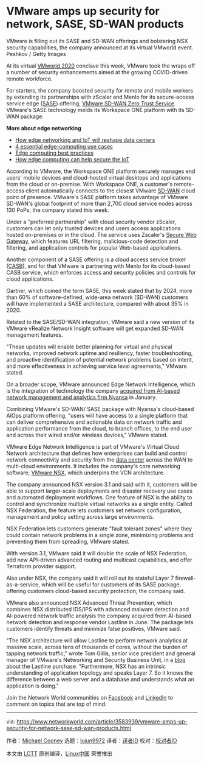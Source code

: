 [#]: collector: (lujun9972)
[#]: translator: ( )
[#]: reviewer: ( )
[#]: publisher: ( )
[#]: url: ( )
[#]: subject: (VMware amps up security for network, SASE, SD-WAN products)
[#]: via: (https://www.networkworld.com/article/3583939/vmware-amps-up-security-for-network-sase-sd-wan-products.html)
[#]: author: (Michael Cooney https://www.networkworld.com/author/Michael-Cooney/)

VMware amps up security for network, SASE, SD-WAN products
======
VMware is filling out its SASE and SD-WAN offerings and bolstering NSX security capabilities, the company announced at its virtual VMworld event.
Peshkov / Getty Images

At its virtual [VMworld 2020][1] conclave this week, VMware took the wraps off a number of security enhancements aimed at the growing COVID-driven remote workforce.

For starters, the company boosted security for remote and mobile workers by extending its partnerships with zScaler and Menlo for its secure-access service edge ([SASE][2]) offering, [VMware SD-WAN Zero Trust Service][3]. VMware's SASE technology melds its Workspace ONE platform with its SD-WAN package. 

**More about edge networking**

  * [How edge networking and IoT will reshape data centers][4]
  * [4 essential edge-computing use cases][5]
  * [Edge computing best practices][6]
  * [How edge computing can help secure the IoT][7]



According to VMware, the Workspace ONE platform securely manages end users' mobile devices and cloud-hosted virtual desktops and applications from the cloud or on-premise. With Workspace ONE, a customer's remote-access client automatically connects to the closest VMware [SD-WAN][8] cloud point of presence. VMware's SASE platform takes advantage of VMware SD-WAN's global footprint of more than 2,700 cloud service nodes across 130 PoPs, the company stated this week.

Under a "preferred partnership" with cloud security vendor zScaler, customers can let only trusted devices and users access applications hosted on-premises or in the cloud. The service uses Zscaler's [Secure Web Gateway][9], which features URL filtering, malicious-code detection and filtering, and application controls for popular Web-based applications.

Another component of a SASE offering is a cloud access service broker ([CASB][10]), and for that VMware is partnering with Menlo for its cloud-based CASB service, which enforces access and security policies and controls for cloud applications.

Gartner, which coined the term SASE, this week stated that by 2024, more than 60% of software-defined, wide-area network (SD-WAN) customers will have implemented a SASE architecture, compared with about 35% in 2020.

Related to the SASE/SD-WAN integration, VMware said a new version of its VMware vRealize Network Insight software will get expanded SD-WAN management features.

"These updates will enable better planning for virtual and physical networks, improved network uptime and resiliency, faster troubleshooting, and proactive identification of potential network problems based on intent, and more effectiveness in achieving service level agreements," VMware stated.

On a broader scope, VMware announced Edge Network Intelligence, which is the integration of technology the company [acquired from AI-based network management and analytics firm Nyansa][11] in January.

Combining VMware's SD-WAN/ SASE package with Nyansa's cloud-based AIOps platform offering, "users will have access to a single platform that can deliver comprehensive and actionable data on network traffic and application performance from the cloud, to branch offices, to the end user and across their wired and/or wireless devices," VMware stated. 

VMware Edge Network Intelligence is part of VMware's Virtual Cloud Network architecture that defines how enterprises can build and control network connectivity and security from the [data center][12] across the WAN to multi-cloud environments. It includes the company's core networking software, [VMware NSX][13], which underpins the VCN architecture.

The company announced NSX version 3.1 and said with it, customers will be able to support larger-scale deployments and disaster recovery use cases and automated deployment workflows. One feature of NSX is the ability to control and synchronize multiple virtual networks as a single entity. Called NSX Federation, the feature lets customers set network configuration, management and policy setting across large environments. 

NSX Federation lets customers generate "fault tolerant zones" where they could contain network problems in a single zone, minimizing problems and preventing them from spreading, VMware stated. 

With version 3.1, VMware said it will double the scale of NSX Federation, add new API-driven advanced routing and multicast capabilities, and offer Terraform provider support.

Also under NSX, the company said it will roll out its stateful Layer 7 firewall-as-a-service, which will be useful for customers of its SASE package, offering customers cloud-based security protection, the company said.

VMware also announced NSX Advanced Threat Prevention, which combines NSX distributed IDS/IPS with advanced malware detection and AI-powered network traffic analysis the company acquired from AI-based network detection and response vendor Lastline in June. The package lets customers identify threats and minimize false positives, VMware said.

"The NSX architecture will allow Lastline to perform network analytics at massive scale, across tens of thousands of cores, without the burden of tapping network traffic," wrote Tom Gillis, senior vice president and general manager of VMware's Networking and Security Business Unit, in a [blog][14] about the Lastline purchase. "Furthermore, NSX has an intrinsic understanding of application topology and speaks Layer 7. So it knows the difference between a web server and a database and understands what an application is doing."

Join the Network World communities on [Facebook][15] and [LinkedIn][16] to comment on topics that are top of mind.

--------------------------------------------------------------------------------

via: https://www.networkworld.com/article/3583939/vmware-amps-up-security-for-network-sase-sd-wan-products.html

作者：[Michael Cooney][a]
选题：[lujun9972][b]
译者：[译者ID](https://github.com/译者ID)
校对：[校对者ID](https://github.com/校对者ID)

本文由 [LCTT](https://github.com/LCTT/TranslateProject) 原创编译，[Linux中国](https://linux.cn/) 荣誉推出

[a]: https://www.networkworld.com/author/Michael-Cooney/
[b]: https://github.com/lujun9972
[1]: https://www.networkworld.com/article/3583990/vmware-plan-disaggregates-servers-offloads-network-virtualization-and-security.html
[2]: https://www.networkworld.com/article/3574014/what-is-sase-a-cloud-service-that-marries-sd-wan-with-security.html
[3]: https://www.networkworld.com/article/3564154/vmware-offers-up-a-sase-service-with-sd-wan-built-in.html
[4]: https://www.networkworld.com/article/3291790/data-center/how-edge-networking-and-iot-will-reshape-data-centers.html
[5]: https://www.networkworld.com/article/3573587/4-essential-edge-computing-use-cases.html
[6]: https://www.networkworld.com/article/3331978/lan-wan/edge-computing-best-practices.html
[7]: https://www.networkworld.com/article/3331905/internet-of-things/how-edge-computing-can-help-secure-the-iot.html
[8]: https://www.networkworld.com/article/3031279/sd-wan-what-it-is-and-why-you-ll-use-it-one-day.html
[9]: https://www.zscaler.com/resources/security-terms-glossary/what-is-secure-web-gateway
[10]: https://www.networkworld.com/article/3104545/what-is-a-cloud-access-security-broker-and-why-do-i-need-one.html
[11]: https://www.networkworld.com/article/3515930/vmware-targets-sd-wan-management-with-nyansa-acquisition.html
[12]: https://www.networkworld.com/article/3223692/what-is-a-data-centerhow-its-changed-and-what-you-need-to-know.html
[13]: https://www.networkworld.com/article/3536607/vmware-overhauls-nsx-software-to-manage-secure-larger-virtual-networks.html
[14]: https://blogs.vmware.com/networkvirtualization/2020/06/lastline.html/
[15]: https://www.facebook.com/NetworkWorld/
[16]: https://www.linkedin.com/company/network-world
